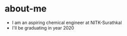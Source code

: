 # about-me
- I am an aspiring chemical engineer at NITK-Surathkal
- I'll be graduating in year 2020
